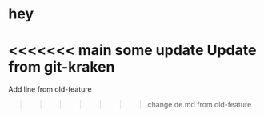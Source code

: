 # hey
<<<<<<< main
some update
Update from git-kraken
=======
Add line from old-feature
>>>>>>> change de.md from old-feature
